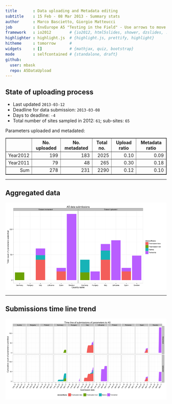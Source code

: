 ```yaml
---
title       : Data uploading and Metadata editing
subtitle    : 15 Feb - 08 Mar 2013 - Summary stats
author      : Marco Bascietto, Giorgio Matteucci
job         : EnvEurope A5 "Testing in the Field" - Use arrows to move between slides
framework   : io2012        # {io2012, html5slides, shower, dzslides, ...}
highlighter : highlight.js  # {highlight.js, prettify, highlight}
hitheme     : tomorrow      # 
widgets     : []            # {mathjax, quiz, bootstrap}
mode        : selfcontained # {standalone, draft}
github:
  user: mbask
  repo: A5DataUpload
---
```













## State of uploading process

* Last updated ``2013-03-12``
* Deadline for data submission: `2013-03-08`
* Days to deadline: ``-4``
* Total number of sites sampled in 2012: ``61``; sub-sites: ``65``

Parameters uploaded and metadated:
<!-- html table generated in R 2.15.3 by xtable 1.7-0 package -->
<!-- Tue Mar 12 21:17:12 2013 -->
<TABLE border=1>
<TR> <TH>  </TH> <TH> No. uploaded </TH> <TH> No. metadated </TH> <TH> Total no. </TH> <TH> Upload ratio </TH> <TH> Metadata ratio </TH>  </TR>
  <TR> <TD align="right"> Year2012 </TD> <TD align="right"> 199 </TD> <TD align="right"> 183 </TD> <TD align="right"> 2025 </TD> <TD align="right"> 0.10 </TD> <TD align="right"> 0.09 </TD> </TR>
  <TR> <TD align="right"> Year2011 </TD> <TD align="right">  79 </TD> <TD align="right">  48 </TD> <TD align="right"> 265 </TD> <TD align="right"> 0.30 </TD> <TD align="right"> 0.18 </TD> </TR>
  <TR> <TD align="right"> Sum </TD> <TD align="right"> 278 </TD> <TD align="right"> 231 </TD> <TD align="right"> 2290 </TD> <TD align="right"> 0.12 </TD> <TD align="right"> 0.10 </TD> </TR>
   </TABLE>





---

## Aggregated data

![plot of chunk aggrDataByDomain](figure/A5DAMU-1aggrDataByDomain.png) 


---

## Submissions time line trend
 

![plot of chunk timeLineChart](figure/A5DAMU-1timeLineChart.png) 







